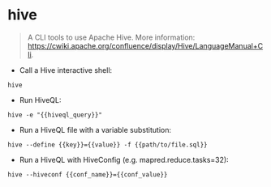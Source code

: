 # hive

> A CLI tools to use Apache Hive.
> More information: <https://cwiki.apache.org/confluence/display/Hive/LanguageManual+Cli>.

- Call a Hive interactive shell:

`hive`

- Run HiveQL:

`hive -e "{{hiveql_query}}"`

- Run a HiveQL file with a variable substitution:

`hive --define {{key}}={{value}} -f {{path/to/file.sql}}`

- Run a HiveQL with HiveConfig (e.g. mapred.reduce.tasks=32):

`hive --hiveconf {{conf_name}}={{conf_value}}`
